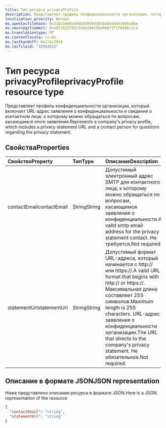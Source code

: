 ```yaml
---
title: Тип ресурса privacyProfile
description: Представляет профиль конфиденциальности организации, который включает URL-адрес заявления о конфиденциальности и сведения о контактном лице, к которому можно обращаться по вопросам, касающимся этого заявления.
localization_priority: Normal
ms.openlocfilehash: 9c110cbdb8a456b43936d3b56db5d4563686ed6e
ms.sourcegitcommit: 0ce657622f42c510a104156a96bf1f1f040bc1cd
ms.translationtype: MT
ms.contentlocale: ru-RU
ms.lasthandoff: 04/24/2019
ms.locfileid: "32563612"
---
```

# <a name="privacyprofile-resource-type"></a><span data-ttu-id="840b4-103">Тип ресурса privacyProfile</span><span class="sxs-lookup"><span data-stu-id="840b4-103">privacyProfile resource type</span></span>

<span data-ttu-id="840b4-104">Представляет профиль конфиденциальности организации, который включает URL-адрес заявления о конфиденциальности и сведения о контактном лице, к которому можно обращаться по вопросам, касающимся этого заявления.</span><span class="sxs-lookup"><span data-stu-id="840b4-104">Represents a company's privacy profile, which includes a privacy statement URL and a contact person for questions regarding the privacy statement.</span></span>

## <a name="properties"></a><span data-ttu-id="840b4-105">Свойства</span><span class="sxs-lookup"><span data-stu-id="840b4-105">Properties</span></span>
| <span data-ttu-id="840b4-106">Свойство</span><span class="sxs-lookup"><span data-stu-id="840b4-106">Property</span></span>   | <span data-ttu-id="840b4-107">Тип</span><span class="sxs-lookup"><span data-stu-id="840b4-107">Type</span></span>|<span data-ttu-id="840b4-108">Описание</span><span class="sxs-lookup"><span data-stu-id="840b4-108">Description</span></span>|
|:---------------|:--------|:----------|
|<span data-ttu-id="840b4-109">contactEmail</span><span class="sxs-lookup"><span data-stu-id="840b4-109">contactEmail</span></span>|<span data-ttu-id="840b4-110">String</span><span class="sxs-lookup"><span data-stu-id="840b4-110">String</span></span>| <span data-ttu-id="840b4-111">Допустимый электронный адрес SMTP для контактного лица, к которому можно обращаться по вопросам, касающимся заявления о конфиденциальности.</span><span class="sxs-lookup"><span data-stu-id="840b4-111">A valid smtp email address for the privacy statement contact.</span></span> <span data-ttu-id="840b4-112">Не требуется.</span><span class="sxs-lookup"><span data-stu-id="840b4-112">Not required.</span></span>|
|<span data-ttu-id="840b4-113">statementUrl</span><span class="sxs-lookup"><span data-stu-id="840b4-113">statementUrl</span></span>|<span data-ttu-id="840b4-114">String</span><span class="sxs-lookup"><span data-stu-id="840b4-114">String</span></span>| <span data-ttu-id="840b4-115">Допустимый формат URL-адреса, который начинается с http:// или https://.</span><span class="sxs-lookup"><span data-stu-id="840b4-115">A valid URL format that begins with http:// or https://.</span></span> <span data-ttu-id="840b4-116">Максимальная длина составляет 255 символов.</span><span class="sxs-lookup"><span data-stu-id="840b4-116">Maximum length is 255 characters.</span></span> <span data-ttu-id="840b4-117">URL-адрес заявления о конфиденциальности организации.</span><span class="sxs-lookup"><span data-stu-id="840b4-117">The URL that directs to the company's privacy statement.</span></span> <span data-ttu-id="840b4-118">Не обязательное.</span><span class="sxs-lookup"><span data-stu-id="840b4-118">Not required.</span></span>|

## <a name="json-representation"></a><span data-ttu-id="840b4-119">Описание в формате JSON</span><span class="sxs-lookup"><span data-stu-id="840b4-119">JSON representation</span></span>

<span data-ttu-id="840b4-120">Ниже представлено описание ресурса в формате JSON.</span><span class="sxs-lookup"><span data-stu-id="840b4-120">Here is a JSON representation of the resource</span></span>

<!-- {
  "blockType": "resource",
  "optionalProperties": [

  ],
  "@odata.type": "microsoft.graph.privacyProfile"
}-->

```json
{
  "contactEmail": "string",
  "statementUrl": "string"
}
```
